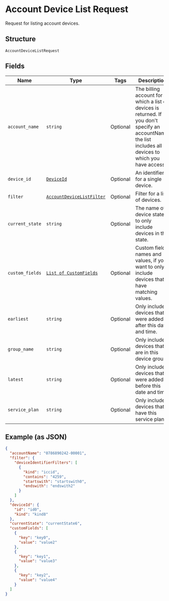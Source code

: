 
# Account Device List Request

Request for listing account devices.

## Structure

`AccountDeviceListRequest`

## Fields

| Name | Type | Tags | Description |
|  --- | --- | --- | --- |
| `account_name` | `string` | Optional | The billing account for which a list of devices is returned. If you don't specify an accountName, the list includes all devices to which you have access. |
| `device_id` | [`DeviceId`](../../doc/models/device-id.md) | Optional | An identifier for a single device. |
| `filter` | [`AccountDeviceListFilter`](../../doc/models/account-device-list-filter.md) | Optional | Filter for a list of devices. |
| `current_state` | `string` | Optional | The name of a device state, to only include devices in that state. |
| `custom_fields` | [`List of CustomFields`](../../doc/models/custom-fields.md) | Optional | Custom field names and values, if you want to only include devices that have matching values. |
| `earliest` | `string` | Optional | Only include devices that were added after this date and time. |
| `group_name` | `string` | Optional | Only include devices that are in this device group. |
| `latest` | `string` | Optional | Only include devices that were added before this date and time. |
| `service_plan` | `string` | Optional | Only include devices that have this service plan. |

## Example (as JSON)

```json
{
  "accountName": "0786890242-00001",
  "filter": {
    "deviceIdentifierFilters": [
      {
        "kind": "iccid",
        "contains": "4259",
        "startswith": "startswith0",
        "endswith": "endswith2"
      }
    ]
  },
  "deviceId": {
    "id": "id0",
    "kind": "kind8"
  },
  "currentState": "currentState6",
  "customFields": [
    {
      "key": "key0",
      "value": "value2"
    },
    {
      "key": "key1",
      "value": "value3"
    },
    {
      "key": "key2",
      "value": "value4"
    }
  ]
}
```

